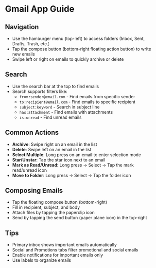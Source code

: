 # Gmail App Guide

## Navigation
- Use the hamburger menu (top-left) to access folders (Inbox, Sent, Drafts, Trash, etc.)
- Tap the compose button (bottom-right floating action button) to write new emails
- Swipe left or right on emails to quickly archive or delete

## Search
- Use the search bar at the top to find emails
- Search supports filters like:
  - `from:sender@email.com` - Find emails from specific sender
  - `to:recipient@email.com` - Find emails to specific recipient
  - `subject:keyword` - Search in subject line
  - `has:attachment` - Find emails with attachments
  - `is:unread` - Find unread emails

## Common Actions
- **Archive**: Swipe right on an email in the list
- **Delete**: Swipe left on an email in the list
- **Select Multiple**: Long press on an email to enter selection mode
- **Star/Unstar**: Tap the star icon next to an email
- **Mark as Read/Unread**: Long press → Select → Tap the mark read/unread icon
- **Move to Folder**: Long press → Select → Tap the folder icon

## Composing Emails
- Tap the floating compose button (bottom-right)
- Fill in recipient, subject, and body
- Attach files by tapping the paperclip icon
- Send by tapping the send button (paper plane icon) in the top-right

## Tips
- Primary inbox shows important emails automatically
- Social and Promotions tabs filter promotional and social emails
- Enable notifications for important emails only
- Use labels to organize emails
